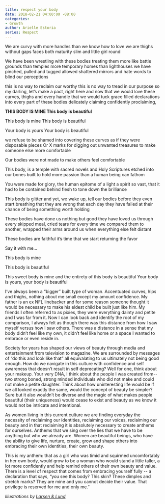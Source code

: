 ```yaml
---
title: respect your body
date: 2018-02-21 04:00:00 -08:00
categories:
- Growth
author: Arielle Estoria
series: Respect
---
```


We are curvy
with more handles than we know how to love
we are thighs without gaps
faces both maturity slim and little girl round

We have been wrestling with these bodies
treating them more like battle grounds than temples
more temporary homes than lighthouses
we have pinched, pulled and tugged
allowed shattered mirrors and hate words to blind our perceptions

this is no way to reclaim our worthy
this is no way to tread in our purpose
so my darling, let’s make a pact,
right here and now
that we would love
these curves, thighs and every handle
that we would tuck
grace filled declarations
into every part of these bodies
delicately claiming
confidently proclaiming,

**THIS BODY IS MINE
This body is beautiful**

This body is mine
This body is beautiful

Your body is yours
Your body is beautiful

we refuse to be shamed into covering these curves
as if they were disposable pieces
Or X marks for digging out unwanted treasures
to make someone else more comfortable

Our bodies were not made to make others feel comfortable

This body, is a temple
with sacred novels and Holy Scriptures etched into our bones
built to hold more passion than a human being can fathom

You were made for glory, the human epitome of a light
a spirit so vast, that it had to be contained behind flesh
to tone down the brilliance

This body is glitter
and yet, we wake up,
tell our bodies before they even
start breathing that they are wrong
that each day they have failed
at their chance of being something worth holding

These bodies have done us nothing but good
they have loved us through every skipped meal,
cried tears for every time we compared them to another,
wrapped their arms around us when everything else felt distant

These bodies are faithful
it’s time that we start returning the favor

Say it with me…

This body is mine

This body is beautiful

This sweet body is mine and the entirety of this body is beautiful
Your body is yours, your body is beautiful

I’ve always been a “bigger” built type of woman. Accentuated curves, hips and thighs, nothing about me small except my amount confidence. My father is an ex NFL linebacker and for some reason someone thought it would be necessary to make his eldest child be built just like him. My friends I often referred to as pixies, they were everything dainty and petite and I was far from it. Now I can look back and identify the root of my comparison, I always felt as though there was this distance from how I saw myself versus how I saw others. There was a distance in a sense that my body didn’t feel like my own, it didn’t feel like home or a space I wanted to embrace or even reside in.

Society for years has shaped our views of beauty through media and entertainment from television to magazine. We are surrounded by messages of “do this and look like that” all equivalating to us ultimately not being good enough. How do we navigate in this culture with confidence and self awareness that doesn’t result in self deprecating? Well for one, think about your makeup. Your very DNA, I think about the people I was created from-- two strong boned, strong minded individuals who did not make and could not make a petite daughter.  Think about how uninteresting life would be if we all looked exactly the same, would the concept of beauty be simpler? Sure but it also wouldn’t be diverse and the magic of what makes people beautiful (their uniqueness) would cease to exist and beauty as we know it would not be intricate and intentional.

As women living in this current culture we are finding everyday the necessity of reclaiming our identities, reclaiming our voices, reclaiming our beauty and in that reclaiming it is absolutely necessary to create anthems for ourselves. Anthems that we sing over the lies that we have to be anything but who we already are. Women are beautiful beings, who have the ability to give life, nurture, create, grow and shape others into embracing their own identities, their own beauty.

This is my anthem: that as a girl who was timid and squirmed uncomfortably in her own body, would grow to be a woman who would stand a little taller, a lot more confidently and help remind others of their own beauty and value. There is a level of respect that comes from embracing yourself fully -- a declaration that says, “you see this body? This skin? These dimples and stretch marks? They are mine and you cannot decide their value. That privilege is reserved for me and only me.”

*Illustrations by [Larsen & Lund](http://www.larsenandlund.com/)*